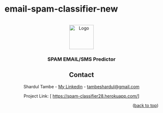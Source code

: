 # email-spam-classifier-new

<!-- PROJECT LOGO -->
<br />
<div align="center">
  <a href="https://spam-classifier28.herokuapp.com/">
    <img src="https://i.gifer.com/Ou1t.gif" alt="Logo" width="80" height="80">
  </a>

  <h3 align="center">SPAM EMAIL/SMS Predictor</h3>





<!-- CONTACT -->
## Contact

  Shardul Tambe - <a href="https://www.linkedin.com/in/shardul-tambe-300ab4223/">My Linkedin</a> - tambeshardul@gmail.com

  Project Link: [ <a href="https://spam-classifier28.herokuapp.com/">https://spam-classifier28.herokuapp.com/</a>]

<p align="right">(<a href="#top">back to top</a>)</p>

